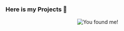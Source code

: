 ### Here is my Projects  👋

<p align="center">
  <img src="https://media.giphy.com/media/DBfYJqH5AokgM/giphy.gif" alt="You found me!"/>
</p>
